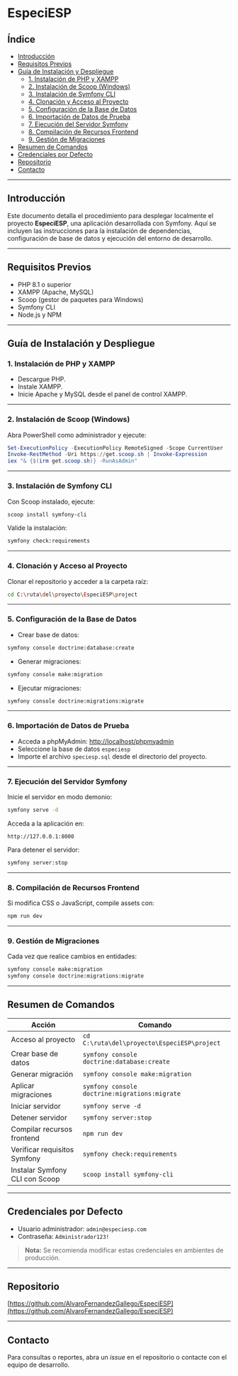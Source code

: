 # EspeciESP

## Índice

- [Introducción](#introducción)
- [Requisitos Previos](#requisitos-previos)
- [Guía de Instalación y Despliegue](#guía-de-instalación-y-despliegue)
  - [1. Instalación de PHP y XAMPP](#1-instalación-de-php-y-xampp)
  - [2. Instalación de Scoop (Windows)](#2-instalación-de-scoop-windows)
  - [3. Instalación de Symfony CLI](#3-instalación-de-symfony-cli)
  - [4. Clonación y Acceso al Proyecto](#4-clonación-y-acceso-al-proyecto)
  - [5. Configuración de la Base de Datos](#5-configuración-de-la-base-de-datos)
  - [6. Importación de Datos de Prueba](#6-importación-de-datos-de-prueba)
  - [7. Ejecución del Servidor Symfony](#7-ejecución-del-servidor-symfony)
  - [8. Compilación de Recursos Frontend](#8-compilación-de-recursos-frontend)
  - [9. Gestión de Migraciones](#9-gestión-de-migraciones)
- [Resumen de Comandos](#resumen-de-comandos)
- [Credenciales por Defecto](#credenciales-por-defecto)
- [Repositorio](#repositorio)
- [Contacto](#contacto)

---

## Introducción

Este documento detalla el procedimiento para desplegar localmente el proyecto **EspeciESP**, una aplicación desarrollada con Symfony. Aquí se incluyen las instrucciones para la instalación de dependencias, configuración de base de datos y ejecución del entorno de desarrollo.

---

## Requisitos Previos

- PHP 8.1 o superior  
- XAMPP (Apache, MySQL)  
- Scoop (gestor de paquetes para Windows)  
- Symfony CLI  
- Node.js y NPM  

---

## Guía de Instalación y Despliegue

### 1. Instalación de PHP y XAMPP

- Descargue PHP.
- Instale XAMPP.
- Inicie Apache y MySQL desde el panel de control XAMPP.

---

### 2. Instalación de Scoop (Windows)

Abra PowerShell como administrador y ejecute:

```powershell
Set-ExecutionPolicy -ExecutionPolicy RemoteSigned -Scope CurrentUser
Invoke-RestMethod -Uri https://get.scoop.sh | Invoke-Expression
iex "& {$(irm get.scoop.sh)} -RunAsAdmin"
````

---

### 3. Instalación de Symfony CLI

Con Scoop instalado, ejecute:

```powershell
scoop install symfony-cli
```

Valide la instalación:

```bash
symfony check:requirements
```

---

### 4. Clonación y Acceso al Proyecto

Clonar el repositorio y acceder a la carpeta raíz:

```bash
cd C:\ruta\del\proyecto\EspeciESP\project
```

---

### 5. Configuración de la Base de Datos

* Crear base de datos:

```bash
symfony console doctrine:database:create
```

* Generar migraciones:

```bash
symfony console make:migration
```

* Ejecutar migraciones:

```bash
symfony console doctrine:migrations:migrate
```

---

### 6. Importación de Datos de Prueba

* Acceda a phpMyAdmin: [http://localhost/phpmyadmin](http://localhost/phpmyadmin)
* Seleccione la base de datos `especiesp`
* Importe el archivo `speciesp.sql` desde el directorio del proyecto.

---

### 7. Ejecución del Servidor Symfony

Inicie el servidor en modo demonio:

```bash
symfony serve -d
```

Acceda a la aplicación en:

```
http://127.0.0.1:8000
```

Para detener el servidor:

```bash
symfony server:stop
```

---

### 8. Compilación de Recursos Frontend

Si modifica CSS o JavaScript, compile assets con:

```bash
npm run dev
```

---

### 9. Gestión de Migraciones

Cada vez que realice cambios en entidades:

```bash
symfony console make:migration
symfony console doctrine:migrations:migrate
```

---

## Resumen de Comandos

| Acción                         | Comando                                       |
| ------------------------------ | --------------------------------------------- |
| Acceso al proyecto             | `cd C:\ruta\del\proyecto\EspeciESP\project`   |
| Crear base de datos            | `symfony console doctrine:database:create`    |
| Generar migración              | `symfony console make:migration`              |
| Aplicar migraciones            | `symfony console doctrine:migrations:migrate` |
| Iniciar servidor               | `symfony serve -d`                            |
| Detener servidor               | `symfony server:stop`                         |
| Compilar recursos frontend     | `npm run dev`                                 |
| Verificar requisitos Symfony   | `symfony check:requirements`                  |
| Instalar Symfony CLI con Scoop | `scoop install symfony-cli`                   |

---

## Credenciales por Defecto

* Usuario administrador: `admin@especiesp.com`
* Contraseña: `Administrador123!`

> **Nota:** Se recomienda modificar estas credenciales en ambientes de producción.

---

## Repositorio

[https://github.com/AlvaroFernandezGallego/EspeciESP](https://github.com/AlvaroFernandezGallego/EspeciESP)

---

## Contacto

Para consultas o reportes, abra un *issue* en el repositorio o contacte con el equipo de desarrollo.
